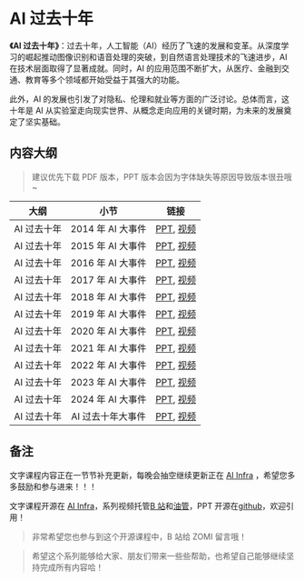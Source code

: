 <!--Copyright © ZOMI 适用于[License](https://github.com/Infrasys-AI/AIInfra)版权许可-->

# AI 过去十年

**《AI 过去十年》**：过去十年，人工智能（AI）经历了飞速的发展和变革。从深度学习的崛起推动图像识别和语音处理的突破，到自然语言处理技术的飞速进步，AI 在技术层面取得了显著成就。同时，AI 的应用范围不断扩大，从医疗、金融到交通、教育等多个领域都开始受益于其强大的功能。

此外，AI 的发展也引发了对隐私、伦理和就业等方面的广泛讨论。总体而言，这十年是 AI 从实验室走向现实世界、从概念走向应用的关键时期，为未来的发展奠定了坚实基础。

## 内容大纲

> 建议优先下载 PDF 版本，PPT 版本会因为字体缺失等原因导致版本很丑哦~

| 大纲 | 小节 | 链接 |
|:---:|:----:|:--------------------:|
| AI 过去十年 | 2014 年 AI 大事件  | [PPT](./2014.pdf), [视频]() |
| AI 过去十年 | 2015 年 AI 大事件  | [PPT](./2015.pdf), [视频]() |
| AI 过去十年 | 2016 年 AI 大事件  | [PPT](./2016.pdf), [视频]() |
| AI 过去十年 | 2017 年 AI 大事件  | [PPT](./2017.pdf), [视频]() |
| AI 过去十年 | 2018 年 AI 大事件  | [PPT](./2018.pdf), [视频]() |
| AI 过去十年 | 2019 年 AI 大事件  | [PPT](./2019.pdf), [视频](https://www.bilibili.com/video/BV1YvPReGEcj) |
| AI 过去十年 | 2020 年 AI 大事件  | [PPT](./2020.pdf), [视频](https://www.bilibili.com/video/BV193F6eoEaS) |
| AI 过去十年 | 2021 年 AI 大事件  | [PPT](./2021.pdf), [视频](https://www.bilibili.com/video/BV1cKFde7Ez9) |
| AI 过去十年 | 2022 年 AI 大事件  | [PPT](./2022.pdf), [视频](https://www.bilibili.com/video/BV1jUFQewEze) |
| AI 过去十年 | 2023 年 AI 大事件  | [PPT](./2023.pdf), [视频](https://www.bilibili.com/video/BV1kGFteBE2z) |
| AI 过去十年 | 2024 年 AI 大事件  | [PPT](./2024.pdf), [视频](https://www.bilibili.com/video/BV11KFtekE5X) |
| AI 过去十年 | AI 过去十年大事件  | [PPT](./History.pdf), [视频]() |

## 备注

文字课程内容正在一节节补充更新，每晚会抽空继续更新正在 [AI Infra](https://infrasys-ai.github.io/aiinfra-docs) ，希望您多多鼓励和参与进来！！！

文字课程开源在 [AI Infra](https://infrasys-ai.github.io/aiinfra-docs)，系列视频托管[B 站](https://space.bilibili.com/517221395)和[油管](https://www.youtube.com/@ZOMI666/playlists)，PPT 开源在[github](https://github.com/Infrasys-AI/AIInfra)，欢迎引用！

> 非常希望您也参与到这个开源课程中，B 站给 ZOMI 留言哦！

> 希望这个系列能够给大家、朋友们带来一些些帮助，也希望自己能够继续坚持完成所有内容哈！
